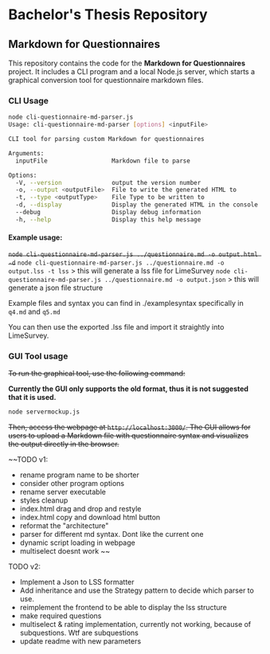 # Bachelor's Thesis Repository

## Markdown for Questionnaires

This repository contains the code for the **Markdown for Questionnaires** project. It includes a CLI program and a local Node.js server, which starts a graphical conversion tool for questionnaire markdown files.

### CLI Usage

```bash
node cli-questionnaire-md-parser.js
Usage: cli-questionnaire-md-parser [options] <inputFile>

CLI tool for parsing custom Markdown for questionnaires

Arguments:
  inputFile                  Markdown file to parse

Options:
  -V, --version              output the version number
  -o, --output <outputFile>  File to write the generated HTML to
  -t, --type <outputType>    File Type to be written to
  -d, --display              Display the generated HTML in the console
  --debug                    Display debug information
  -h, --help                 Display this help message
```

#### Example usage:

~~`node cli-questionnaire-md-parser.js ../questionnaire.md -o output.html -d`~~
`node cli-questionnaire-md-parser.js ../questionnaire.md -o output.lss -t lss` > this will generate a lss file for LimeSurvey
`node cli-questionnaire-md-parser.js ../questionnaire.md -o output.json` > this will generate a json file structure

Example files and syntax you can find in ./examplesyntax specifically in `q4.md` and `q5.md`

You can then use the exported .lss file and import it straightly into LimeSurvey.

### GUI Tool usage

~~To run the graphical tool, use the following command:~~

**Currently the GUI only supports the old format, thus it is not suggested that it is used.**

```bash
node servermockup.js
```

~~Then, access the webpage at `http://localhost:3000/`. The GUI allows for users to upload a Markdown file with questionnaire syntax and visualizes the output directly in the browser.~~

~~TODO v1:

-   rename program name to be shorter
-   consider other program options
-   rename server executable
-   styles cleanup
-   index.html drag and drop and restyle
-   index.html copy and download html button
-   reformat the "architecture"
-   parser for different md syntax. Dont like the current one
-   dynamic script loading in webpage
-   multiselect doesnt work
    ~~

TODO v2:

-   Implement a Json to LSS formatter
-   Add inheritance and use the Strategy pattern to decide which parser to use.
-   reimplement the frontend to be able to display the lss structure
-   make required questions
-   multiselect & rating implementation, currently not working, because of subquestions. Wtf are subquestions
-   update readme with new parameters
